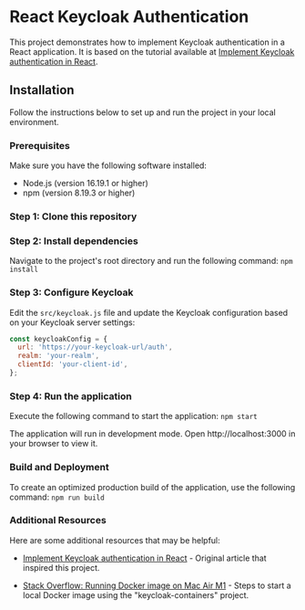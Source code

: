 # React Keycloak Authentication

This project demonstrates how to implement Keycloak authentication in a React application. It is based on the tutorial available at [Implement Keycloak authentication in React](https://blog.logrocket.com/implement-keycloak-authentication-react/).

## Installation
Follow the instructions below to set up and run the project in your local environment.

### Prerequisites
Make sure you have the following software installed:

- Node.js (version 16.19.1 or higher)
- npm (version 8.19.3 or higher)

### Step 1: Clone this repository

### Step 2: Install dependencies
Navigate to the project's root directory and run the following command: `npm install`

### Step 3: Configure Keycloak
Edit the `src/keycloak.js` file and update the Keycloak configuration based on your Keycloak server settings:

```javascript
const keycloakConfig = {
  url: 'https://your-keycloak-url/auth',
  realm: 'your-realm',
  clientId: 'your-client-id',
};
```

### Step 4: Run the application
Execute the following command to start the application: `npm start`

The application will run in development mode. Open http://localhost:3000 in your browser to view it.

### Build and Deployment
To create an optimized production build of the application, use the following command: `npm run build`

### Additional Resources
Here are some additional resources that may be helpful:

- [Implement Keycloak authentication in React](https://blog.logrocket.com/implement-keycloak-authentication-react/) - Original article that inspired this project.

- [Stack Overflow: Running Docker image on Mac Air M1](https://stackoverflow.com/a/70199813/17335674) - Steps to start a local Docker image using the "keycloak-containers" project.
